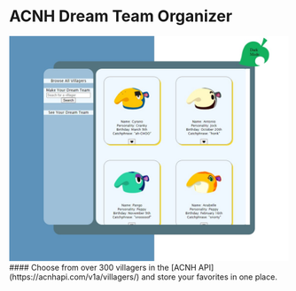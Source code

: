 # ACNH Dream Team Organizer

<img src="/images/acnh_app.jpg" />
#### Choose from over 300 villagers in the [ACNH API](https://acnhapi.com/v1a/villagers/) and store your favorites in one place.






